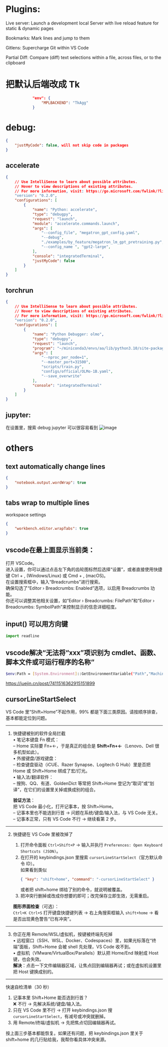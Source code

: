 # Plugins:
Live server: Launch a development local Server with live reload feature for static & dynamic pages

Bookmarks: Mark lines and jump to them

Gitlens: Supercharge Git within VS Code

Partial Diff: Compare (diff) text selections within a file, across files, or to the clipboard

# 把默认后端改成 Tk
```json
            "env": {
                "MPLBACKEND": "TkAgg"
            }
```
# debug: 
```json
{
    "justMyCode": false, will not skip code in packages
}
```
## accelerate
```json
{
    // Use IntelliSense to learn about possible attributes.
    // Hover to view descriptions of existing attributes.
    // For more information, visit: https://go.microsoft.com/fwlink/?linkid=830387
    "version": "0.2.0",
    "configurations": [
        {
            "name": "Python: accelerate",
            "type": "debugpy",
            "request": "launch",
            "module": "accelerate.commands.launch",
            "args": [
                "--config_file", "megatron_gpt_config.yaml",
                "--debug",
                "./examples/by_feature/megatron_lm_gpt_pretraining.py",
                "--config_name ", "gpt2-large",
            ],
            "console": "integratedTerminal",
            "justMyCode": false
        }
    ]
}
```
## torchrun
```json
{
    // Use IntelliSense to learn about possible attributes.
    // Hover to view descriptions of existing attributes.
    // For more information, visit: https://go.microsoft.com/fwlink/?linkid=830387
    "version": "0.2.0",
    "configurations": [
        {
            "name": "Python Debugger: olmo",
            "type": "debugpy",
            "request": "launch",
            "program": "~/miniconda3/envs/aa/lib/python3.10/site-packages/torch/distributed/run.py",
            "args": [
                "--nproc_per_node=1",
                "--master_port=31500",
                "scripts/train.py",
                "configs/official/OLMo-1B.yaml",
                "--save_overwrite"
            ],
            "console": "integratedTerminal"
        }
    ]
}
```

## jupyter:  
在设置里，搜索 debug jupyter 可以很容易看到
![image](https://github.com/jiashenggu/note/assets/32376856/b6612658-4f97-4acf-b501-7780ac78a798)

# others 

## text automatically change lines
```json
{
    "notebook.output.wordWrap": true
}
```
## tabs wrap to multiple lines
workspace settings
```json
{
    "workbench.editor.wrapTabs": true
}
```

## vscode在最上面显示当前类：  
打开 VSCode。  
进入设置，你可以通过点击左下角的齿轮图标然后选择“设置”，或者直接使用快捷键 Ctrl + , (Windows/Linux) 或 Cmd + , (macOS)。  
在设置搜索框中，输入“Breadcrumbs”进行搜索。  
确保勾选了“Editor › Breadcrumbs: Enabled”选项，以启用 Breadcrumbs 功能。  
你还可以调整其他相关设置，如“Editor › Breadcrumbs: FilePath”和“Editor › Breadcrumbs: SymbolPath”来控制显示的信息详细程度。  

## input() 可以用方向键
```python
import readline
```

## vscode解决“无法将“xxx”项识别为 cmdlet、函数、脚本文件或可运行程序的名称“
```bash
$env:Path = [System.Environment]::GetEnvironmentVariable("Path","Machine")
```
https://juejin.cn/post/7411516362915151899


## cursorLineStartSelect
VS Code 里“Shift+Home”不起作用，99% 都是下面三类原因。请按顺序排查，基本都能定位到问题。

--------------------------------
1. 快捷键被别的软件全局拦截  
   • 笔记本键盘 Fn 模式：  
     – Home 实际要 Fn+←，于是真正的组合是 **Shift+Fn+←**（Lenovo、Dell 很多机型如此）。  
   • 外接键盘/游戏键盘：  
     – 检查键盘驱动（iCUE、Razer Synapse、Logitech G Hub）里是否把 Home 或 Shift+Home 绑成了宏/灯光。  
   • 输入法/翻译软件：  
     – 搜狗、QQ、有道、GoldenDict 等常把 Shift+Home 登记为“取词”或“划译”，在它们的设置里关掉或换成别的组合。

   **验证方法**：  
   把 VS Code 最小化，打开记事本，按 Shift+Home。  
   – 记事本里也不能选到行首 → 问题在系统/键盘/输入法，与 VS Code 无关。  
   – 记事本正常，只有 VS Code 不行 → 继续看第 2 步。

--------------------------------
2. 快捷键在 VS Code 里被改掉了  
   1. 打开命令面板 `Ctrl+Shift+P` → 输入并执行 `Preferences: Open Keyboard Shortcuts (JSON)`。  
   2. 在打开的 keybindings.json 里搜索 `cursorLineStartSelect`（官方默认命令 ID）。  
      如果看到类似  
      ```json
      { "key": "shift+home", "command": "-cursorLineStartSelect" }
      ```  
      或者把 shift+home 绑给了别的命令，就说明被覆盖。  
   3. 把冲突行删掉或改成你想要的即可；改完保存立即生效，无需重启。

   **图形界面检查**（可选）：  
   `Ctrl+K Ctrl+S` 打开键盘快捷键列表 → 右上角搜索框输入 `shift+home` → 看是否出现黄色警告“已有冲突”。

--------------------------------
3. 你正在用 Remote/WSL/虚拟机，按键被终端先吃掉  
   • 远程窗口（SSH、WSL、Docker、Codespaces）里，如果光标落在“终端”面板，Shift+Home 会被 shell 先处理，VS Code 收不到。  
   • 虚拟机（VMware/VirtualBox/Parallels）默认把 Home/End 映射成 Host 键，也会失效。  
   **解决**：点击一下文件编辑器区域，让焦点回到编辑器再试；或在虚拟机设置里把 Host 键换成别的。

--------------------------------
快速自检清单（30 秒）
1. 记事本里 Shift+Home 能否选到行首？  
   ❌ 不行 → 先解决系统/键盘/输入法。  
2. 只在 VS Code 里不行 → 打开 keybindings.json 搜 `cursorLineStartSelect`，有减号或冲突就删掉。  
3. 用 Remote/终端/虚拟机 → 先把焦点切回编辑器再试。

按上面三步基本都能恢复。如果还有问题，把 keybindings.json 里关于 shift+home 的几行贴给我，我帮你看具体冲突来源。
